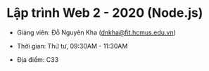 # Lập trình Web 2 - 2020 (Node.js)

* Giảng viên: Đỗ Nguyên Kha (<dnkha@fit.hcmus.edu.vn>)

* Thời gian: Thứ tư, 09:30AM - 11:30AM 

* Địa điểm: C33
